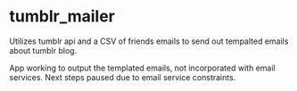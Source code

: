 # tumblr_mailer

Utilizes tumblr api and a CSV of friends emails to send out tempalted emails about tumblr blog. 

App working to output the templated emails, not incorporated with email services. Next steps paused due to email service constraints. 
